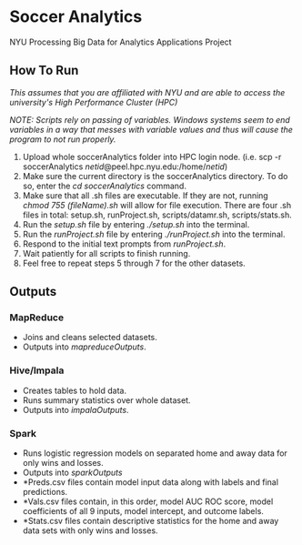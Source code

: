 # Soccer Analytics
NYU Processing Big Data for Analytics Applications Project

## How To Run
*This assumes that you are affiliated with NYU and are able to access the university's High Performance Cluster (HPC)*

*NOTE: Scripts rely on passing of variables. Windows systems seem to end variables in a way that messes with variable values and thus will cause the program to not run properly.* 

1. Upload whole soccerAnalytics folder into HPC login node. (i.e. scp -r soccerAnalytics *netid*@peel.hpc.nyu.edu:/home/*netid*)
2. Make sure the current directory is the soccerAnalytics directory. To do so, enter the *cd soccerAnalytics* command.
3. Make sure that all .sh files are executable. If they are not, running *chmod 755 (fileName).sh* will allow for file execution. There are four .sh files in total: setup.sh, runProject.sh, scripts/datamr.sh, scripts/stats.sh. 
4. Run the *setup.sh* file by entering *./setup.sh* into the terminal.
5. Run the *runProject.sh* file by entering *./runProject.sh* into the terminal.
6. Respond to the initial text prompts from *runProject.sh*.
7. Wait patiently for all scripts to finish running.
8. Feel free to repeat steps 5 through 7 for the other datasets.

## Outputs

### MapReduce
* Joins and cleans selected datasets.
* Outputs into *mapreduceOutputs*.

### Hive/Impala
* Creates tables to hold data.
* Runs summary statistics over whole dataset.
* Outputs into *impalaOutputs*.

### Spark
* Runs logistic regression models on separated home and away data for only wins and losses.
* Outputs into *sparkOutputs*
* \*Preds.csv files contain model input data along with labels and final predictions.
* \*Vals.csv files contain, in this order, model AUC ROC score, model coefficients of all 9 inputs, model intercept, and outcome labels.
* \*Stats.csv files contain descriptive statistics for the home and away data sets with only wins and losses. 




